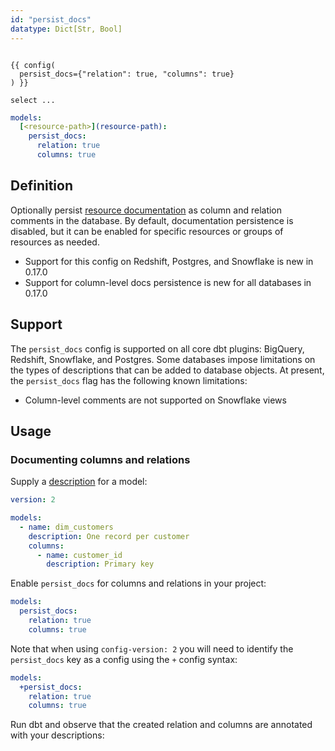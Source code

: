 ```yaml
---
id: "persist_docs"
datatype: Dict[Str, Bool]
---
```


<File name='models/<modelname>.sql'>

```jinja2

{{ config(
  persist_docs={"relation": true, "columns": true}
) }}

select ...

```

</File>

<File name='dbt_project.yml'>

```yml
models:
  [<resource-path>](resource-path):
    persist_docs:
      relation: true
      columns: true

```

</File>

## Definition

Optionally persist [resource documentation](resource-properties/description) as
column and relation comments in the database. By default, documentation
persistence is disabled, but it can be enabled for specific resources or groups of
resources as needed.

<Changelog>

 - Support for this config on Redshift, Postgres, and Snowflake is new in 0.17.0
 - Support for column-level docs persistence is new for all databases in 0.17.0

</Changelog>

## Support

The `persist_docs` config is supported on all core dbt plugins: BigQuery,
Redshift, Snowflake, and Postgres. Some databases impose limitations on the
types of descriptions that can be added to database objects. At present, the
`persist_docs` flag has the following known limitations:
 - Column-level comments are not supported on Snowflake views

## Usage

### Documenting columns and relations

Supply a [description](resource-properties/description) for a model:

<File name='models/schema.yml'>

```yml
version: 2

models:
  - name: dim_customers
    description: One record per customer
    columns:
      - name: customer_id
        description: Primary key

```

</File>

Enable `persist_docs` for columns and relations in your project:

<File name='dbt_project.yml'>

```yml
models:
  persist_docs:
    relation: true
    columns: true
```

</File>

<File name='dbt_project.yml'>

Note that when using `config-version: 2` you will need to identify the `persist_docs` key as a config using the `+` config syntax:

```yml
models:
  +persist_docs:
    relation: true
    columns: true
```

</File>

Run dbt and observe that the created relation and columns are annotated with
your descriptions:

<Lightbox src="/img/reference/persist_docs_relation.png"
          title="Relation descriptions in BigQuery"/>

<Lightbox src="/img/reference/persist_docs_columns.png"
          title="Column descriptions in BigQuery"/>
